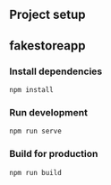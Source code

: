 ## Project setup

## fakestoreapp

### Install dependencies
```
npm install
```

### Run development
```
npm run serve
```

### Build for production
```
npm run build
```
